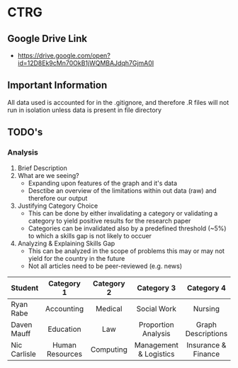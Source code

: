 # CTRG

## Google Drive Link
* https://drive.google.com/open?id=12D8Ek9cMn70OkB1jWQMBAJdqh7GjmA0I

## Important Information 
All data used is accounted for in the .gitignore, and therefore .R files will not run in isolation unless data is present in file directory

## TODO's
### Analysis
1. Brief Description
2. What are we seeing? 
   * Expanding upon features of the graph and it's data
   * Desctibe an overview of the limitations within out data (raw) and therefore our output
3. Justifying Category Choice 
   * This can be done by either invalidating a category or validating a category to yield positive results for the research paper
    * Categories can be invalidated also by a predefined threshold (~5%) to which a skills gap is not likely to occuer
4. Analyzing & Explaining Skills Gap
   * This can be analyzed in the scope of problems this may or may not yield for the country in the future 
   * Not all articles need to be peer-reviewed (e.g. news)
  
| Student       | Category 1     | Category 2   | Category 3             | Category 4          |
| ------------- |:--------------:|:------------:|:----------------------:|:-------------------:|
| Ryan Rabe     | Accounting     | Medical      | Social Work            | Nursing             |
| Daven Mauff   | Education      | Law          | Proportion Analysis    | Graph Descriptions  | 
| Nic Carlisle  | Human Resources| Computing    | Management & Logistics | Insurance & Finance |
 
